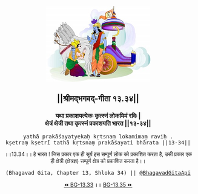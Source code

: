 <center><img src="../../asset/BG.png" alt="#API #bhagavadgitaapi #slok #nodejs #js #api #gitaapi #krishna #hinduism #vedic #ISKCON #shreemadbhagavadgita #technology"/>
<h2>||श्रीमद्‍भगवद्‍-गीता १३.३४||</h2>
<h3>यथा प्रकाशयत्येकः कृत्स्नं लोकमिमं रविः |<br/>क्षेत्रं क्षेत्री तथा कृत्स्नं प्रकाशयति भारत ||१३-३४||</h3>
<pre>yathā prakāśayatyekaḥ kṛtsnaṃ lokamimaṃ raviḥ .<br/>kṣetraṃ kṣetrī tathā kṛtsnaṃ prakāśayati bhārata ||13-34||</pre>
<p>।।13.34।। हे भारत ! जिस प्रकार एक ही सूर्य इस सम्पूर्ण लोक को प्रकाशित करता है, उसी प्रकार एक ही क्षेत्री (क्षेत्रज्ञ) सम्पूर्ण क्षेत्र को प्रकाशित करता है।।</p>
<pre>(Bhagavad Gita, Chapter 13, Shloka 34) || <a href="https://twitter.com/bhagavadgitaapi">@BhagavadGitaApi</a></pre><a href="../../13/33">⏪  BG-13.33</a><b>        ।।        </b><a href="../../13/35">BG-13.35  ⏩</a></center></center>